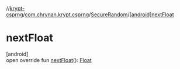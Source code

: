 //[krypt-csprng](../../../index.md)/[com.chrynan.krypt.csprng](../index.md)/[SecureRandom](index.md)/[[android]nextFloat]([android]next-float.md)

# nextFloat

[android]\
open override fun [nextFloat]([android]next-float.md)(): [Float](https://kotlinlang.org/api/latest/jvm/stdlib/kotlin/-float/index.html)
